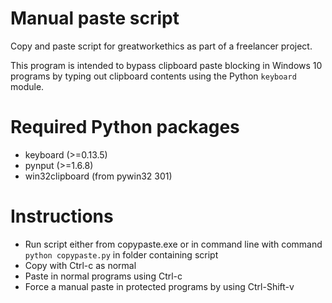 # Manual paste script
Copy and paste script for greatworkethics as part of a freelancer project.

This program is intended to bypass clipboard paste blocking in Windows 10 programs by typing out clipboard contents using the Python ```keyboard``` module.

# Required Python packages
* keyboard (>=0.13.5)
* pynput (>=1.6.8)
* win32clipboard (from pywin32 301)

# Instructions
* Run script either from copypaste.exe or in command line with command ```python copypaste.py``` in folder containing script
* Copy with Ctrl-c as normal
* Paste in normal programs using Ctrl-c
* Force a manual paste in protected programs by using Ctrl-Shift-v
